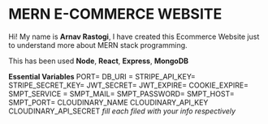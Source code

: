# MERN E-COMMERCE WEBSITE

Hi! My name is **Arnav Rastogi**, I have created this Ecommerce Website just to understand more about MERN stack programming.

This has been used **Node**, **React**, **Express**, **MongoDB** 




**Essential Variables**
PORT=
DB_URI =
STRIPE_API_KEY=
STRIPE_SECRET_KEY=
JWT_SECRET=
JWT_EXPIRE=
COOKIE_EXPIRE=
SMPT_SERVICE =
SMPT_MAIL=
SMPT_PASSWORD=
SMPT_HOST=
SMPT_PORT=
CLOUDINARY_NAME
CLOUDINARY_API_KEY
CLOUDINARY_API_SECRET
_fill each filed with your info respectively_

